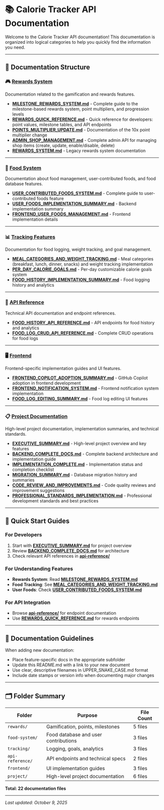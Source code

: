 # 📚 Calorie Tracker API Documentation

Welcome to the Calorie Tracker API documentation! This documentation is organized into logical categories to help you quickly find the information you need.

---

## 📂 Documentation Structure

### 🎮 [Rewards System](./rewards/)
Documentation related to the gamification and rewards features.

- **[MILESTONE_REWARDS_SYSTEM.md](./rewards/MILESTONE_REWARDS_SYSTEM.md)** - Complete guide to the milestone-based rewards system, point multipliers, and progression levels
- **[REWARDS_QUICK_REFERENCE.md](./rewards/REWARDS_QUICK_REFERENCE.md)** - Quick reference for developers: point values, milestone tables, and API endpoints
- **[POINTS_MULTIPLIER_UPDATE.md](./rewards/POINTS_MULTIPLIER_UPDATE.md)** - Documentation of the 10x point multiplier change
- **[ADMIN_SHOP_MANAGEMENT.md](./rewards/ADMIN_SHOP_MANAGEMENT.md)** - Complete admin API for managing shop items (create, update, enable/disable, delete)
- **[REWARDS_SYSTEM.md](./rewards/REWARDS_SYSTEM.md)** - Legacy rewards system documentation

---

### 🍎 [Food System](./food-system/)
Documentation about food management, user-contributed foods, and food database features.

- **[USER_CONTRIBUTED_FOODS_SYSTEM.md](./food-system/USER_CONTRIBUTED_FOODS_SYSTEM.md)** - Complete guide to user-contributed foods feature
- **[USER_FOODS_IMPLEMENTATION_SUMMARY.md](./food-system/USER_FOODS_IMPLEMENTATION_SUMMARY.md)** - Backend implementation summary
- **[FRONTEND_USER_FOODS_MANAGEMENT.md](./food-system/FRONTEND_USER_FOODS_MANAGEMENT.md)** - Frontend implementation details

---

### 📊 [Tracking Features](./tracking/)
Documentation for food logging, weight tracking, and goal management.

- **[MEAL_CATEGORIES_AND_WEIGHT_TRACKING.md](./tracking/MEAL_CATEGORIES_AND_WEIGHT_TRACKING.md)** - Meal categories (breakfast, lunch, dinner, snacks) and weight tracking implementation
- **[PER_DAY_CALORIE_GOALS.md](./tracking/PER_DAY_CALORIE_GOALS.md)** - Per-day customizable calorie goals system
- **[FOOD_HISTORY_IMPLEMENTATION_SUMMARY.md](./tracking/FOOD_HISTORY_IMPLEMENTATION_SUMMARY.md)** - Food logging history and analytics

---

### 🔌 [API Reference](./api-reference/)
Technical API documentation and endpoint references.

- **[FOOD_HISTORY_API_REFERENCE.md](./api-reference/FOOD_HISTORY_API_REFERENCE.md)** - API endpoints for food history and analytics
- **[FOOD_LOG_CRUD_API_REFERENCE.md](./api-reference/FOOD_LOG_CRUD_API_REFERENCE.md)** - Complete CRUD operations for food logs

---

### 🖥️ [Frontend](./frontend/)
Frontend-specific implementation guides and UI features.

- **[FRONTEND_COPILOT_ADOPTION_SUMMARY.md](./frontend/FRONTEND_COPILOT_ADOPTION_SUMMARY.md)** - GitHub Copilot adoption in frontend development
- **[FRONTEND_NOTIFICATION_SYSTEM.md](./frontend/FRONTEND_NOTIFICATION_SYSTEM.md)** - Frontend notification system implementation
- **[FOOD_LOG_EDITING_SUMMARY.md](./frontend/FOOD_LOG_EDITING_SUMMARY.md)** - Food log editing UI features

---

### 📋 [Project Documentation](./project/)
High-level project documentation, implementation summaries, and technical standards.

- **[EXECUTIVE_SUMMARY.md](./project/EXECUTIVE_SUMMARY.md)** - High-level project overview and key features
- **[BACKEND_COMPLETE_DOCS.md](./project/BACKEND_COMPLETE_DOCS.md)** - Complete backend architecture and implementation guide
- **[IMPLEMENTATION_COMPLETE.md](./project/IMPLEMENTATION_COMPLETE.md)** - Implementation status and completion checklist
- **[MIGRATION_SUMMARY.md](./project/MIGRATION_SUMMARY.md)** - Database migration history and summaries
- **[CODE_REVIEW_AND_IMPROVEMENTS.md](./project/CODE_REVIEW_AND_IMPROVEMENTS.md)** - Code quality reviews and improvement suggestions
- **[PROFESSIONAL_STANDARDS_IMPLEMENTATION.md](./project/PROFESSIONAL_STANDARDS_IMPLEMENTATION.md)** - Professional development standards and best practices

---

## 🚀 Quick Start Guides

### For Developers
1. Start with **[EXECUTIVE_SUMMARY.md](./project/EXECUTIVE_SUMMARY.md)** for project overview
2. Review **[BACKEND_COMPLETE_DOCS.md](./project/BACKEND_COMPLETE_DOCS.md)** for architecture
3. Check relevant API references in **[api-reference/](./api-reference/)**

### For Understanding Features
- **Rewards System**: Read **[MILESTONE_REWARDS_SYSTEM.md](./rewards/MILESTONE_REWARDS_SYSTEM.md)**
- **Food Tracking**: See **[MEAL_CATEGORIES_AND_WEIGHT_TRACKING.md](./tracking/MEAL_CATEGORIES_AND_WEIGHT_TRACKING.md)**
- **User Foods**: Check **[USER_CONTRIBUTED_FOODS_SYSTEM.md](./food-system/USER_CONTRIBUTED_FOODS_SYSTEM.md)**

### For API Integration
- Browse **[api-reference/](./api-reference/)** for endpoint documentation
- Use **[REWARDS_QUICK_REFERENCE.md](./rewards/REWARDS_QUICK_REFERENCE.md)** for rewards endpoints

---

## 📝 Documentation Guidelines

When adding new documentation:
- Place feature-specific docs in the appropriate subfolder
- Update this README.md with a link to your new document
- Use clear, descriptive filenames in UPPER_SNAKE_CASE.md format
- Include date stamps or version info when documenting major changes

---

## 🗂️ Folder Summary

| Folder | Purpose | File Count |
|--------|---------|------------|
| `rewards/` | Gamification, points, milestones | 5 files |
| `food-system/` | Food database and user contributions | 3 files |
| `tracking/` | Logging, goals, analytics | 3 files |
| `api-reference/` | API endpoints and technical specs | 2 files |
| `frontend/` | UI implementation guides | 3 files |
| `project/` | High-level project documentation | 6 files |

**Total: 22 documentation files**

---

*Last updated: October 9, 2025*
